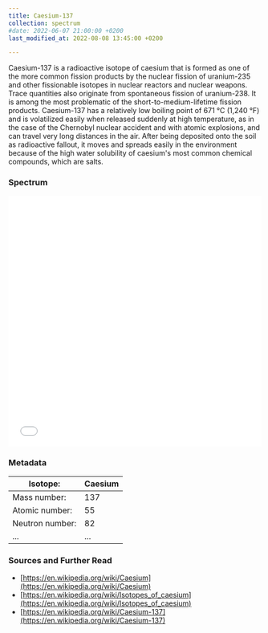```yaml
---
title: Caesium-137
collection: spectrum
#date: 2022-06-07 21:00:00 +0200
last_modified_at: 2022-08-08 13:45:00 +0200

---
```


Caesium-137 is a radioactive isotope of caesium that is formed as one of the more common fission products by the nuclear fission of uranium-235 and other fissionable isotopes in nuclear reactors and nuclear weapons. Trace quantities also originate from spontaneous fission of uranium-238. It is among the most problematic of the short-to-medium-lifetime fission products. Caesium-137 has a relatively low boiling point of 671 °C (1,240 °F) and is volatilized easily when released suddenly at high temperature, as in the case of the Chernobyl nuclear accident and with atomic explosions, and can travel very long distances in the air. After being deposited onto the soil as radioactive fallout, it moves and spreads easily in the environment because of the high water solubility of caesium's most common chemical compounds, which are salts.

### Spectrum

<iframe width="100%" height="500" src="/assets/spectra/Cs-137.html" title="Cs-137 gamma spectrum" frameborder="0" allowfullscreen></iframe>

### Metadata

| Isotope: | Caesium |
| --- | --- |
| Mass number: | 137 |
| Atomic number: | 55 |
| Neutron number: | 82 |
| ... | ... |

### Sources and Further Read

- [https://en.wikipedia.org/wiki/Caesium](https://en.wikipedia.org/wiki/Caesium)
- [https://en.wikipedia.org/wiki/Isotopes_of_caesium](https://en.wikipedia.org/wiki/Isotopes_of_caesium)
- [https://en.wikipedia.org/wiki/Caesium-137](https://en.wikipedia.org/wiki/Caesium-137)

